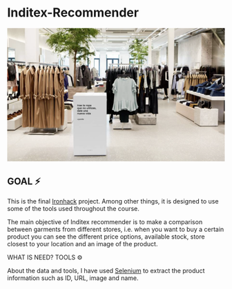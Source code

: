 # Inditex-Recommender 

![Imagen_text](https://github.com/Carmen-r/Inditex-Recommender/blob/main/image/proj_inditex.jpg)

## GOAL ⚡️

This is the final [Ironhack][id] project. Among other things, it is designed to use some of the tools used throughout the course.

[id]: https://www.ironhack.com/es "Ironhack"
The main objective of Inditex recommender is to make a comparison between garments from different stores, i.e. when you want to buy a certain product you can see the different price options, available stock, store closest to your location and an image of the product.

WHAT IS NEED? TOOLS ⚙️

About the data and tools, I have used [Selenium][id] to extract the product information such as ID, URL, image and name.

[id]: https://selenium-python.readthedocs.io/ "Selenium"

